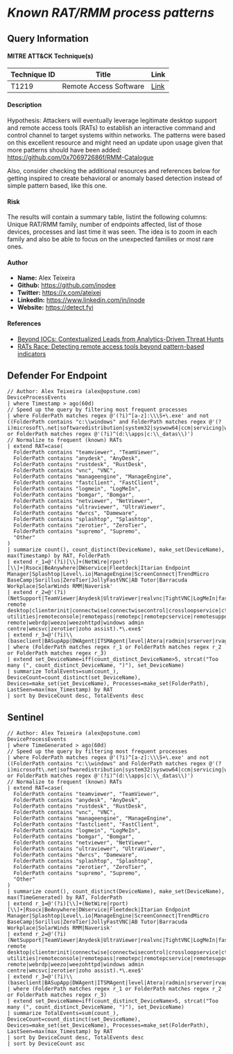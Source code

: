 # *Known RAT/RMM process patterns*

## Query Information

#### MITRE ATT&CK Technique(s)

| Technique ID | Title    | Link    |
| ---  | --- | --- |
| T1219 | Remote Access Software | [Link](https://attack.mitre.org/techniques/T1219/) |

#### Description
Hypothesis: Attackers will eventually leverage legitimate desktop support and remote access tools (RATs) to establish an interactive command and control channel to target systems within networks. The patterns were based on this excellent resource and might need an update upon usage given that more patterns should have been added: https://github.com/0x706972686f/RMM-Catalogue 

Also, consider checking the additional resources and references below for getting inspired to create behavioral or anomaly based detection instead of simple pattern based, like this one.

#### Risk
The results will contain a summary table, listint the following columns: Unique RAT/RMM family, number of endpoints affected, list of those devices, processes and last time it was seen. The idea is to zoom in each family and also be able to focus on the unexpected families or most rare ones.

#### Author <Optional>
- **Name:** Alex Teixeira
- **Github:** https://github.com/inodee
- **Twitter:** https://x.com/ateixei
- **LinkedIn:** https://www.linkedin.com/in/inode
- **Website:** https://detect.fyi

#### References
- [Beyond IOCs: Contextualized Leads from Analytics-Driven Threat Hunts](https://detect.fyi/beyond-iocs-contextualized-leads-from-analytics-driven-threat-hunts-f5bfdc0d55d6)
- [RATs Race: Detecting remote access tools beyond pattern-based indicators](https://detect.fyi/rats-race-detecting-remote-access-tools-beyond-pattern-based-indicators-5c864b171892)


## Defender For Endpoint
```KQL
// Author: Alex Teixeira (alex@opstune.com)
DeviceProcessEvents
| where Timestamp > ago(60d)
// Speed up the query by filtering most frequent processes
| where FolderPath matches regex @'(?i)^[a-z]:\\\S+\.exe' and not ((FolderPath contains "c:\\windows" and FolderPath matches regex @'(?i)microsoft\.net|softwaredistribution|system32|syswow64|ccm|servicing|winsxs') or FolderPath matches regex @'(?i)^(d:\\apps|c:\\_datas\\)')
// Normalize to frequent (known) RATs
| extend RAT=case(
  FolderPath contains "teamviewer", "TeamViewer",
  FolderPath contains "anydesk", "AnyDesk",
  FolderPath contains "rustdesk", "RustDesk",
  FolderPath contains "vnc", "VNC",
  FolderPath contains "manageengine", "ManageEngine",
  FolderPath contains "fastclient", "FastClient",
  FolderPath contains "logmein", "LogMeIn",
  FolderPath contains "bomgar", "Bomgar",
  FolderPath contains "netviewer", "NetViewer",
  FolderPath contains "ultraviewer", "UltraViewer",
  FolderPath contains "dwrcs", "Dameware",
  FolderPath contains "splashtop", "Splashtop",
  FolderPath contains "zerotier", "ZeroTier",
  FolderPath contains "supremo", "Supremo",
  "Other"
)
| summarize count(), count_distinct(DeviceName), make_set(DeviceName), max(Timestamp) by RAT, FolderPath
| extend r_1=@'(?i)[\\]+(NetWire|rport)[\\]+|Rsocx|BeAnywhere|DWservice|Fleetdeck|Itarian Endpoint Manager|Splashtop|Level\.io|ManageEngine|ScreenConnect|TrendMicro BaseCamp|Sorillus|ZeroTier|JollyFastVNC|AB Tutor|Barracuda Workplace|SolarWinds RMM|Naverisk'
| extend r_2=@'(?i)(NetSupport|TeamViewer|Anydesk|UltraViewer|realvnc|TightVNC|LogMeIn|fastclient|ultraVNC|bomgar.+scc|accessserver|aeroadmin|alitask|alpemix|ammyy|ateraagent|basupsrvc|basupsrvcupdate|basuptshelper|beamyourscreen|beanywhere|cagservice|chrome remote desktop|clientmrinit|connectwise|connectwisecontrol|crossloopservice|ctiserv|dameware|datto|domotz|dwrcs|dwservice|eratool|ericomconnnectconfigurationtool|ezhelpclient|fixmeit|fixmeitclient|fleetdeck|goverrmc|guacd|instanthousecall|intelliadmin|iperiusremote|islalwaysonmonitor|isllightservice|itarian|jumpclient|jumpdesktop|jumpservice|kaseya|landeskagentbootstrap|laplink|laplinkeverywhere|ldsensors|llrcservice|lmiignition|ltsvcmon|mgntsvc|mikogo|mionet|myivomanager|nateon|neturo|netviewer|nhostsvc|ntrntservice|orcus|pcaquickconnect|pcstarter|pcvisit|pocketcontroller|ptdskclient|pulseway|rcengmgru|rcmgrsvc|rdpwrap|remobo|remote utilities|remoteconsole|remotepass|remotepc|remotepcservice|remotesupportplayeru|remoteview|rfusclient|romfusclient|romserver|romviewer|rpaccess|rpcgrab|rpcsetup|rpcsuite|rpwhostscr|rustdesk|rutserv|rutview|rxstartsupport|screenconnect|seetrolclient|seetrolremote|serverproxyservice|showmypc|simplehelpcustomer|simpleservice|sorillus|sragent|supremo|supremohelper|syncro|tacticalrmm|take\s*control|tdp2tcp|tigervnc|trend.+basecamp|turbomeeting|ultraviewer|vncconnect|webex remote|webrdp|weezo|weezohttpd|windows admin centre|wmcsvc|zerotier|zoho assist).*\.exe$'
| extend r_3=@'(?i)\\(baseclient|BASupApp|DWAgent|ITSMAgent|level|Atera|radmin|srserver|rvagent|intouch)\.exe$'
| where (FolderPath matches regex r_1 or FolderPath matches regex r_2 or FolderPath matches regex r_3)
| extend set_DeviceName=iff(count_distinct_DeviceName>5, strcat("Too many (", count_distinct_DeviceName, ")"), set_DeviceName)
| summarize TotalEvents=sum(count_), DeviceCount=count_distinct(set_DeviceName), Devices=make_set(set_DeviceName), Processes=make_set(FolderPath), LastSeen=max(max_Timestamp) by RAT
| sort by DeviceCount desc, TotalEvents desc

```
## Sentinel
```KQL
// Author: Alex Teixeira (alex@opstune.com)
DeviceProcessEvents
| where TimeGenerated > ago(60d)
// Speed up the query by filtering most frequent processes
| where FolderPath matches regex @'(?i)^[a-z]:\\\S+\.exe' and not ((FolderPath contains "c:\\windows" and FolderPath matches regex @'(?i)microsoft\.net|softwaredistribution|system32|syswow64|ccm|servicing|winsxs') or FolderPath matches regex @'(?i)^(d:\\apps|c:\\_datas\\)')
// Normalize to frequent (known) RATs
| extend RAT=case(
  FolderPath contains "teamviewer", "TeamViewer",
  FolderPath contains "anydesk", "AnyDesk",
  FolderPath contains "rustdesk", "RustDesk",
  FolderPath contains "vnc", "VNC",
  FolderPath contains "manageengine", "ManageEngine",
  FolderPath contains "fastclient", "FastClient",
  FolderPath contains "logmein", "LogMeIn",
  FolderPath contains "bomgar", "Bomgar",
  FolderPath contains "netviewer", "NetViewer",
  FolderPath contains "ultraviewer", "UltraViewer",
  FolderPath contains "dwrcs", "Dameware",
  FolderPath contains "splashtop", "Splashtop",
  FolderPath contains "zerotier", "ZeroTier",
  FolderPath contains "supremo", "Supremo",
  "Other"
)
| summarize count(), count_distinct(DeviceName), make_set(DeviceName), max(TimeGenerated) by RAT, FolderPath
| extend r_1=@'(?i)[\\]+(NetWire|rport)[\\]+|Rsocx|BeAnywhere|DWservice|Fleetdeck|Itarian Endpoint Manager|Splashtop|Level\.io|ManageEngine|ScreenConnect|TrendMicro BaseCamp|Sorillus|ZeroTier|JollyFastVNC|AB Tutor|Barracuda Workplace|SolarWinds RMM|Naverisk'
| extend r_2=@'(?i)(NetSupport|TeamViewer|Anydesk|UltraViewer|realvnc|TightVNC|LogMeIn|fastclient|ultraVNC|bomgar.+scc|accessserver|aeroadmin|alitask|alpemix|ammyy|ateraagent|basupsrvc|basupsrvcupdate|basuptshelper|beamyourscreen|beanywhere|cagservice|chrome remote desktop|clientmrinit|connectwise|connectwisecontrol|crossloopservice|ctiserv|dameware|datto|domotz|dwrcs|dwservice|eratool|ericomconnnectconfigurationtool|ezhelpclient|fixmeit|fixmeitclient|fleetdeck|goverrmc|guacd|instanthousecall|intelliadmin|iperiusremote|islalwaysonmonitor|isllightservice|itarian|jumpclient|jumpdesktop|jumpservice|kaseya|landeskagentbootstrap|laplink|laplinkeverywhere|ldsensors|llrcservice|lmiignition|ltsvcmon|mgntsvc|mikogo|mionet|myivomanager|nateon|neturo|netviewer|nhostsvc|ntrntservice|orcus|pcaquickconnect|pcstarter|pcvisit|pocketcontroller|ptdskclient|pulseway|rcengmgru|rcmgrsvc|rdpwrap|remobo|remote utilities|remoteconsole|remotepass|remotepc|remotepcservice|remotesupportplayeru|remoteview|rfusclient|romfusclient|romserver|romviewer|rpaccess|rpcgrab|rpcsetup|rpcsuite|rpwhostscr|rustdesk|rutserv|rutview|rxstartsupport|screenconnect|seetrolclient|seetrolremote|serverproxyservice|showmypc|simplehelpcustomer|simpleservice|sorillus|sragent|supremo|supremohelper|syncro|tacticalrmm|take\s*control|tdp2tcp|tigervnc|trend.+basecamp|turbomeeting|ultraviewer|vncconnect|webex remote|webrdp|weezo|weezohttpd|windows admin centre|wmcsvc|zerotier|zoho assist).*\.exe$'
| extend r_3=@'(?i)\\(baseclient|BASupApp|DWAgent|ITSMAgent|level|Atera|radmin|srserver|rvagent|intouch)\.exe$'
| where (FolderPath matches regex r_1 or FolderPath matches regex r_2 or FolderPath matches regex r_3)
| extend set_DeviceName=iff(count_distinct_DeviceName>5, strcat("Too many (", count_distinct_DeviceName, ")"), set_DeviceName)
| summarize TotalEvents=sum(count_), DeviceCount=count_distinct(set_DeviceName), Devices=make_set(set_DeviceName), Processes=make_set(FolderPath), LastSeen=max(max_Timestamp) by RAT
| sort by DeviceCount desc, TotalEvents desc
| sort by DeviceCount asc
```
